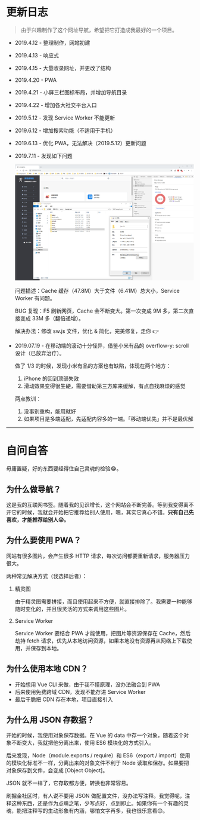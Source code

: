 # 更新日志

> 由于兴趣制作了这个网址导航，希望把它打造成我最好的一个项目。

- 2019.4.12 - 整理制作，网站初建

- 2019.4.13 - 响应式

- 2019.4.15 - 大量收录网址，并更改了结构

- 2019.4.20 - PWA

- 2019.4.21 - 小屏三栏图标布局，并增加导航目录

- 2019.4.22 - 增加各大社交平台入口

- 2019.5.12 - 发现 Service Worker 不能更新

- 2019.6.12 - 增加搜索功能（不适用于手机）

- 2019.6.13 - 优化 PWA，无法解决（2019.5.12）更新问题

- 2019.7.11 - 发现如下问题

  ![bug-2019-07-11](image/screenshot/bug-2019-07-11.png)

  问题描述：Cache 缓存（47.8M）大于文件（6.41M）总大小，Service Worker 有问题。

  BUG 复现：F5 刷新网页，Cache 会不断变大。第一次变成 9M 多，第二次直接变成 33M 多（翻倍递增）。

  解决办法：修改 sw.js 文件，优化 & 简化，完美修复，走你 👉
  
- 2019.07.19 - 在移动端的滚动十分怪异，借鉴小米有品的 overflow-y: scroll 设计（已放弃治疗）。

  做了 1/3 的时候，发现小米有品的方案也有缺陷，体现在两个地方：

  1. iPhone 的回到顶部失效
  2. 滑动效果变得很生硬，需要借助第三方库来缓解，有点自找麻烦的感觉
  
  两点教训：
  
  1. 没事别重构，能用就好
  2. 如果项目是多端适配，先适配内容多的一端。「移动端优先」并不是最优解

-----

# 自问自答

毋庸置疑，好的东西要经得住自己灵魂的检验😂。

## 为什么做导航？

这是我的互联网书签。随着我的见识增长，这个网站会不断完善。等到我变得离不开它的时候，我就会开始把它推荐给别人使用，嗯，其实它真心不错。**只有自己先喜欢，才能推荐给别人😜。**

## 为什么要使用 PWA？

网站有很多图片，会产生很多 HTTP 请求，每次访问都要重新请求，服务器压力很大。

两种常见解决方式（我选择后者）：

1. 精灵图

   由于精灵图需要拼接，而且使用起来不方便，就直接排除了。我需要一种能够随时变化的，并且很灵活的方式来调用这些图片。

2. Service Worker

   Service Worker 要结合 PWA 才能使用，把图片等资源保存在 Cache，然后劫持 fetch 请求，优先从本地访问资源，如果本地没有资源再从网络上下载使用，并保存到本地。

## 为什么使用本地 CDN？

- 开始想用 Vue CLI 来做，由于我不懂原理，没办法融合到 PWA 
- 后来使用免费跨域 CDN，发现不能存进 Service Worker
- 最后干脆把 CDN 存在本地，项目直接引入

## 为什么用 JSON 存数据？

开始的时候，我使用对象保存数据。在 Vue 的 data 中存一个对象，随着这个对象不断变大，我就把他分离出来，使用 ES6 模块化的方式引入。

后来发现，Node（module.exports / require）和 ES6（export / import）使用的模块化标准不一样，分离出来的对象文件不利于 Node 读取和保存。如果要把对象保存到文件，会变成 [Object Object]。

JSON 就不一样了，它存取都方便，转换也非常容易。

刷掘金社区时，有人说不要用 JSON 做配置文件，没办法写注释。我觉得呢，注释这种东西，还是作为点睛之笔，少写点好，点到即止。如果你有一个有趣的灵魂，能把注释写的生动形象有内涵，哪怕文字再多，我也很乐意看😊。



